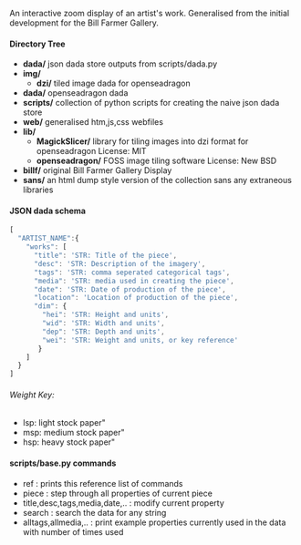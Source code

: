 An interactive zoom display of an artist's work.
Generalised from the initial development for the Bill Farmer Gallery.


#### Directory Tree
* **dada/**
  json dada store outputs from scripts/dada.py
* **img/**
  * **dzi/**
  tiled image dada for openseadragon
* **dada/**
  openseadragon dada
* **scripts/**
  collection of python scripts for creating the naive json dada store
*  **web/**
  generalised htm,js,css webfiles
  * **lib/**
    * **MagickSlicer/**
      library for tiling images into dzi format for openseadragon
      License: MIT
    * **openseadragon/**
      FOSS image tiling software
      License: New BSD
  * **billf/**
      original Bill Farmer Gallery Display
  * **sans/**
      an html dump style version of the collection sans any extraneous libraries



#### JSON dada schema
```javascript
[
  "ARTIST_NAME":{
    "works": [
      "title": 'STR: Title of the piece',
      "desc": 'STR: Description of the imagery',
      "tags": 'STR: comma seperated categorical tags',
      "media": 'STR: media used in creating the piece',
      "date": 'STR: Date of production of the piece',
      "location": 'Location of production of the piece',
      "dim": {
        "hei": 'STR: Height and units',
        "wid": 'STR: Width and units',
        "dep": 'STR: Depth and units',
        "wei": 'STR: Weight and units, or key reference'
       }
    ]
  }
]
```
###### Weight Key:
* lsp: light stock paper"
* msp: medium stock paper"
* hsp: heavy stock paper"

#### scripts/base.py commands 
* ref : prints this reference list of commands
* piece : step through all properties of current piece
* title,desc,tags,media,date,.. : modify current property
* search : search the data for any string
* alltags,allmedia,.. : print example properties currently used in the data with number of times used

